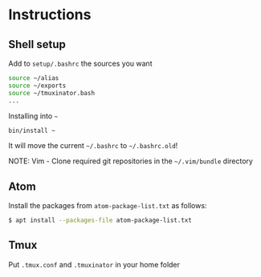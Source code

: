 # Instructions

## Shell setup

Add to `setup/.bashrc` the sources you want
```bash
source ~/alias
source ~/exports
source ~/tmuxinator.bash
...
```

Installing into `~`
```bash
bin/install ~
```
It will move the current `~/.bashrc` to `~/.bashrc.old`!

NOTE: Vim - Clone required git repositories in the `~/.vim/bundle` directory

## Atom

Install the packages from `atom-package-list.txt` as follows:

```bash
$ apt install --packages-file atom-package-list.txt
```

## Tmux

Put `.tmux.conf` and `.tmuxinator` in your home folder
